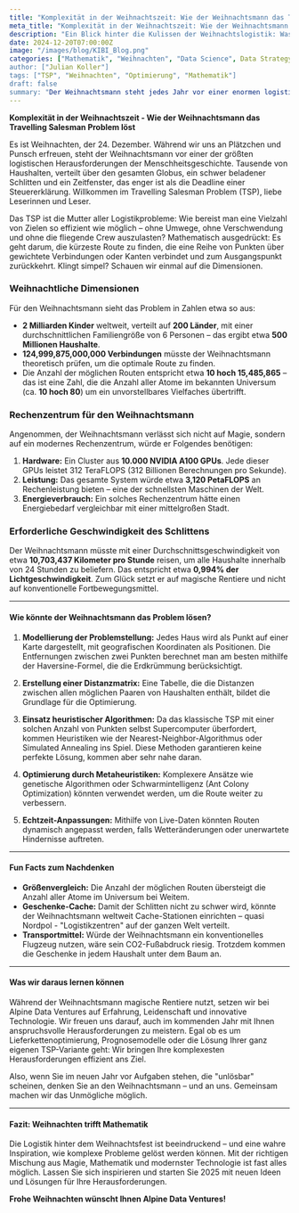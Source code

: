 ```yaml
---
title: "Komplexität in der Weihnachtszeit: Wie der Weihnachtsmann das Travelling Salesman Problem löst"
meta_title: "Komplexität in der Weihnachtszeit: Wie der Weihnachtsmann das Travelling Salesman Problem löst"
description: "Ein Blick hinter die Kulissen der Weihnachtslogistik: Was der Weihnachtsmann mit Supercomputern und Algorithmen zu tun hat."
date: 2024-12-20T07:00:00Z
image: "/images/blog/KIBI_Blog.png"
categories: ["Mathematik", "Weihnachten", "Data Science", Data Strategy"]
author: ["Julian Koller"]
tags: ["TSP", "Weihnachten", "Optimierung", "Mathematik"]
draft: false
summary: "Der Weihnachtsmann steht jedes Jahr vor einer enormen logistischen Herausforderung: Milliarden Haushalte in einer Nacht. Wie schafft er das? Mit einem Lächeln und ein wenig Magie – oder moderner Mathematik?"
---
```


**Komplexität in der Weihnachtszeit - Wie der Weihnachtsmann das Travelling Salesman Problem löst**

Es ist Weihnachten, der 24. Dezember. Während wir uns an Plätzchen und Punsch erfreuen, steht der Weihnachtsmann vor einer der größten logistischen Herausforderungen der Menschheitsgeschichte. Tausende von Haushalten, verteilt über den gesamten Globus, ein schwer beladener Schlitten und ein Zeitfenster, das enger ist als die Deadline einer Steuererklärung. Willkommen im Travelling Salesman Problem (TSP), liebe Leserinnen und Leser.

Das TSP ist die Mutter aller Logistikprobleme: Wie bereist man eine Vielzahl von Zielen so effizient wie möglich – ohne Umwege, ohne Verschwendung und ohne die fliegende Crew auszulasten? Mathematisch ausgedrückt: Es geht darum, die kürzeste Route zu finden, die eine Reihe von Punkten über gewichtete Verbindungen oder Kanten verbindet und zum Ausgangspunkt zurückkehrt. Klingt simpel? Schauen wir einmal auf die Dimensionen.

### **Weihnachtliche Dimensionen**

Für den Weihnachtsmann sieht das Problem in Zahlen etwa so aus: 

- **2 Milliarden Kinder** weltweit, verteilt auf **200 Länder**, mit einer durchschnittlichen Familiengröße von 6 Personen – das ergibt etwa **500 Millionen Haushalte**.
- **124,999,875,000,000 Verbindungen** müsste der Weihnachtsmann theoretisch prüfen, um die optimale Route zu finden.
- Die Anzahl der möglichen Routen entspricht etwa **10 hoch 15,485,865** – das ist eine Zahl, die die Anzahl aller Atome im bekannten Universum (ca. **10 hoch 80**) um ein unvorstellbares Vielfaches übertrifft.

### **Rechenzentrum für den Weihnachtsmann**

Angenommen, der Weihnachtsmann verlässt sich nicht auf Magie, sondern auf ein modernes Rechenzentrum, würde er Folgendes benötigen:

1. **Hardware:** Ein Cluster aus **10.000 NVIDIA A100 GPUs**. Jede dieser GPUs leistet 312 TeraFLOPS (312 Billionen Berechnungen pro Sekunde).
2. **Leistung:** Das gesamte System würde etwa **3,120 PetaFLOPS** an Rechenleistung bieten – eine der schnellsten Maschinen der Welt.
3. **Energieverbrauch:** Ein solches Rechenzentrum hätte einen Energiebedarf vergleichbar mit einer mittelgroßen Stadt.

### **Erforderliche Geschwindigkeit des Schlittens**

Der Weihnachtsmann müsste mit einer Durchschnittsgeschwindigkeit von etwa **10,703,437 Kilometer pro Stunde** reisen, um alle Haushalte innerhalb von 24 Stunden zu beliefern. Das entspricht etwa **0,994% der Lichtgeschwindigkeit**. Zum Glück setzt er auf magische Rentiere und nicht auf konventionelle Fortbewegungsmittel.

---

#### **Wie könnte der Weihnachtsmann das Problem lösen?**

1. **Modellierung der Problemstellung:**
   Jedes Haus wird als Punkt auf einer Karte dargestellt, mit geografischen Koordinaten als Positionen. Die Entfernungen zwischen zwei Punkten berechnet man am besten mithilfe der Haversine-Formel, die die Erdkrümmung berücksichtigt.

2. **Erstellung einer Distanzmatrix:**
   Eine Tabelle, die die Distanzen zwischen allen möglichen Paaren von Haushalten enthält, bildet die Grundlage für die Optimierung.

3. **Einsatz heuristischer Algorithmen:**
   Da das klassische TSP mit einer solchen Anzahl von Punkten selbst Supercomputer überfordert, kommen Heuristiken wie der Nearest-Neighbor-Algorithmus oder Simulated Annealing ins Spiel. Diese Methoden garantieren keine perfekte Lösung, kommen aber sehr nahe daran.

4. **Optimierung durch Metaheuristiken:**
   Komplexere Ansätze wie genetische Algorithmen oder Schwarmintelligenz (Ant Colony Optimization) könnten verwendet werden, um die Route weiter zu verbessern.

5. **Echtzeit-Anpassungen:**
   Mithilfe von Live-Daten könnten Routen dynamisch angepasst werden, falls Wetteränderungen oder unerwartete Hindernisse auftreten.

---

#### **Fun Facts zum Nachdenken**

- **Größenvergleich:** Die Anzahl der möglichen Routen übersteigt die Anzahl aller Atome im Universum bei Weitem.
- **Geschenke-Cache:** Damit der Schlitten nicht zu schwer wird, könnte der Weihnachtsmann weltweit Cache-Stationen einrichten – quasi Nordpol - "Logistikzentren" auf der ganzen Welt verteilt.
- **Transportmittel:** Würde der Weihnachtsmann ein konventionelles Flugzeug nutzen, wäre sein CO2-Fußabdruck riesig. Trotzdem kommen die Geschenke in jedem Haushalt unter dem Baum an.

---

#### **Was wir daraus lernen können**

Während der Weihnachtsmann magische Rentiere nutzt, setzen wir bei Alpine Data Ventures auf Erfahrung, Leidenschaft und innovative Technologie. Wir freuen uns darauf, auch im kommenden Jahr mit Ihnen anspruchsvolle Herausforderungen zu meistern. Egal ob es um Lieferkettenoptimierung, Prognosemodelle oder die Lösung Ihrer ganz eigenen TSP-Variante geht: Wir bringen Ihre komplexesten Herausforderungen effizient ans Ziel.

Also, wenn Sie im neuen Jahr vor Aufgaben stehen, die "unlösbar" scheinen, denken Sie an den Weihnachtsmann – und an uns. Gemeinsam machen wir das Unmögliche möglich.

---

#### **Fazit: Weihnachten trifft Mathematik**

Die Logistik hinter dem Weihnachtsfest ist beeindruckend – und eine wahre Inspiration, wie komplexe Probleme gelöst werden können. Mit der richtigen Mischung aus Magie, Mathematik und modernster Technologie ist fast alles möglich. Lassen Sie sich inspirieren und starten Sie 2025 mit neuen Ideen und Lösungen für Ihre Herausforderungen.

**Frohe Weihnachten wünscht Ihnen Alpine Data Ventures!**
